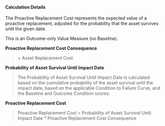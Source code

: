 
#### Calculation Details

The Proactive Replacement Cost represents the expected value of a proactive replacement, adjusted for the probability that the asset survives until the given date. 

This is an Outcome-only Value Measure (no Baseline).

**Proactive Replacement Cost Consequence**

> = Asset Replacement Cost

**Probability of Asset Survival Until Impact Date**

> The Probability of Asset Survival Until Impact Date is calculated based on the cumulative probability of the asset survival until the impact date, based on the applicable Condition to Failure Curve, and the Baseline and Outcome Condition scores.

**Proactive Replacement Cost** 

> Proactive Replacement Cost = Probability of Asset Survival Until Impact Date * Proactive Replacement Cost Consequence
